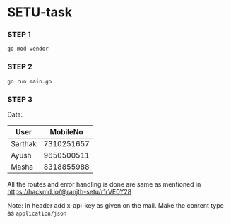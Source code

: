 # SETU-task

### STEP 1

`go mod vendor`

### STEP 2

`go run main.go`


### STEP 3

Data:

| User        | MobileNo        |
| ------------- |:-------------:| 
| Sarthak      | 7310251657 | 
| Ayush     | 9650500511|   
| Masha | 8318855988      |   


All the routes and error handling is done are same as mentioned in https://hackmd.io/@ranjth-setu/r1rVE0Y28


Note: In header add x-api-key as given on the mail.
Make the content type as `application/json`


